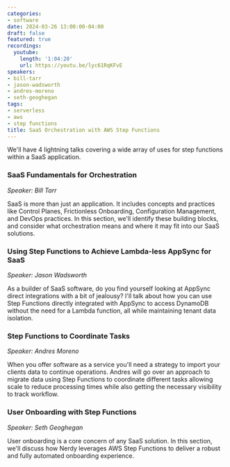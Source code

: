 ```yaml
---
categories:
- software
date: 2024-03-26 13:00:00-04:00
draft: false
featured: true
recordings:
  youtube:
    length: '1:04:20'
    url: https://youtu.be/lyc61RqKFvE
speakers:
- bill-tarr
- jason-wadsworth
- andres-moreno
- seth-geoghegan
tags:
- serverless
- aws
- step functions
title: SaaS Orchestration with AWS Step Functions
---
```



We'll have 4 lightning talks covering a wide array of uses for step functions within a SaaS application.

### SaaS Fundamentals for Orchestration
*Speaker: Bill Tarr*

SaaS is more than just an application. It includes concepts and practices like Control Planes, Frictionless Onboarding, Configuration Management, and DevOps practices. In this section, we'll identify these building blocks, and consider what orchestration means and where it may fit into our SaaS solutions.

### Using Step Functions to Achieve Lambda-less AppSync for SaaS
*Speaker: Jason Wadsworth*

As a builder of SaaS software, do you find yourself looking at AppSync direct integrations with a bit of jealousy? I'll talk about how you can use Step Functions directly integrated with AppSync to access DynamoDB without the need for a Lambda function, all while maintaining tenant data isolation.

### Step Functions to Coordinate Tasks
*Speaker: Andres Moreno*

When you offer software as a service you'll need a strategy to import your clients data to continue operations. Andres will go over an approach to migrate data using Step Functions to coordinate different tasks allowing scale to reduce processing times while also getting the necessary visibility to track workflow.

### User Onboarding with Step Functions
*Speaker: Seth Geoghegan*

User onboarding is a core concern of any SaaS solution.  In this section, we'll discuss how Nerdy leverages AWS Step Functions to deliver a robust and fully automated onboarding experience.